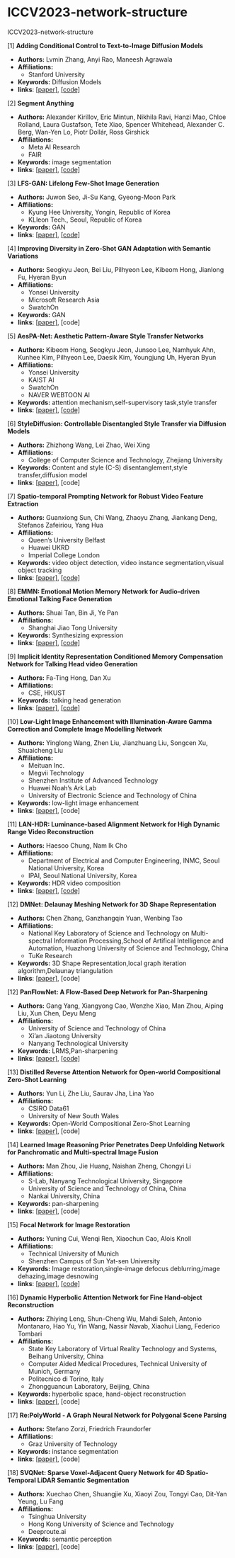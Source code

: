 # ICCV2023-network-structure
ICCV2023-network-structure

[1] **Adding Conditional Control to Text-to-Image Diffusion Models**  
  - **Authors:** Lvmin Zhang, Anyi Rao, Maneesh Agrawala
  - **Affiliations:**
    -  Stanford University
  - **Keywords:** Diffusion Models
  - **links**: [[paper]](https://openaccess.thecvf.com/content/ICCV2023/papers/Zhang_Adding_Conditional_Control_to_Text-to-Image_Diffusion_Models_ICCV_2023_paper.pdf), [[code]](https://github.com/lllyasviel/controlnet)

[2] **Segment Anything**  
  - **Authors:** Alexander Kirillov, Eric Mintun, Nikhila Ravi, Hanzi Mao, Chloe Rolland, Laura Gustafson, Tete Xiao, Spencer Whitehead, Alexander C. Berg, Wan-Yen Lo, Piotr Dollár, Ross Girshick
  - **Affiliations:**
    -  Meta AI Research
    -  FAIR
  - **Keywords:** image segmentation
  - **links**: [[paper]](https://openaccess.thecvf.com/content/ICCV2023/papers/Kirillov_Segment_Anything_ICCV_2023_paper.pdf), [[code]](https://github.com/facebookresearch/segment-anything)

[3] **LFS-GAN: Lifelong Few-Shot Image Generation**  
  - **Authors:** Juwon Seo, Ji-Su Kang, Gyeong-Moon Park
  - **Affiliations:**
    -  Kyung Hee University, Yongin, Republic of Korea
    -  KLleon Tech., Seoul, Republic of Korea
  - **Keywords:** GAN
  - **links**: [[paper]](https://openaccess.thecvf.com/content/ICCV2023/papers/Seo_LFS-GAN_Lifelong_Few-Shot_Image_Generation_ICCV_2023_paper.pdf), [[code]](https://github.com/jjuon/lfs-gan)

[4] **Improving Diversity in Zero-Shot GAN Adaptation with Semantic Variations**  
  - **Authors:** Seogkyu Jeon, Bei Liu, Pilhyeon Lee, Kibeom Hong, Jianlong Fu, Hyeran Byun
  - **Affiliations:**
    -  Yonsei University
    -  Microsoft Research Asia
    -  SwatchOn
  - **Keywords:** GAN
  - **links**: [[paper]](https://openaccess.thecvf.com/content/ICCV2023/papers/Jeon_Improving_Diversity_in_Zero-Shot_GAN_Adaptation_with_Semantic_Variations_ICCV_2023_paper.pdf), [code]

[5] **AesPA-Net: Aesthetic Pattern-Aware Style Transfer Networks**  
  - **Authors:** Kibeom Hong, Seogkyu Jeon, Junsoo Lee, Namhyuk Ahn, Kunhee Kim, Pilhyeon Lee, Daesik Kim, Youngjung Uh, Hyeran Byun
  - **Affiliations:**
    -  Yonsei University
    -  KAIST AI
    -  SwatchOn
    -  NAVER WEBTOON AI
  - **Keywords:** attention mechanism,self-supervisory task,style transfer
  - **links**: [[paper]](https://openaccess.thecvf.com/content/ICCV2023/papers/Hong_AesPA-Net_Aesthetic_Pattern-Aware_Style_Transfer_Networks_ICCV_2023_paper.pdf), [[code]](https://github.com/kibeom-hong/aespa-net)

[6] **StyleDiffusion: Controllable Disentangled Style Transfer via Diffusion Models**  
  - **Authors:** Zhizhong Wang, Lei Zhao, Wei Xing
  - **Affiliations:**
    -  College of Computer Science and Technology, Zhejiang University
  - **Keywords:** Content and style (C-S) disentanglement,style transfer,diffusion model
  - **links**: [[paper]](https://openaccess.thecvf.com/content/ICCV2023/papers/Wang_StyleDiffusion_Controllable_Disentangled_Style_Transfer_via_Diffusion_Models_ICCV_2023_paper.pdf), [code]

[7] **Spatio-temporal Prompting Network for Robust Video Feature Extraction**  
  - **Authors:** Guanxiong Sun, Chi Wang, Zhaoyu Zhang, Jiankang Deng, Stefanos Zafeiriou, Yang Hua
  - **Affiliations:**
    -  Queen’s University Belfast
    -  Huawei UKRD
    -  Imperial College London
  - **Keywords:** video object detection, video instance segmentation,visual object tracking
  - **links**: [[paper]](https://openaccess.thecvf.com/content/ICCV2023/papers/Sun_Spatio-temporal_Prompting_Network_for_Robust_Video_Feature_Extraction_ICCV_2023_paper.pdf), [[code]](https://github.com/guanxiongsun/STPN)

[8] **EMMN: Emotional Motion Memory Network for Audio-driven Emotional Talking Face Generation**  
  - **Authors:** Shuai Tan, Bin Ji, Ye Pan
  - **Affiliations:**
    -  Shanghai Jiao Tong University
  - **Keywords:** Synthesizing expression
  - **links**: [[paper]](https://openaccess.thecvf.com/content/ICCV2023/papers/Tan_EMMN_Emotional_Motion_Memory_Network_for_Audio-driven_Emotional_Talking_Face_ICCV_2023_paper.pdf), [[code]](https://github.com/tanshuai0219/EMMN)

[9] **Implicit Identity Representation Conditioned Memory Compensation Network for Talking Head video Generation**  
  - **Authors:** Fa-Ting Hong, Dan Xu
  - **Affiliations:**
    -  CSE, HKUST
  - **Keywords:** talking head generation
  - **links**: [[paper]](https://openaccess.thecvf.com/content/ICCV2023/papers/Hong_Implicit_Identity_Representation_Conditioned_Memory_Compensation_Network_for_Talking_Head_ICCV_2023_paper.pdf), [[code]](https://github.com/harlanhong/iccv2023-mcnet)

[10] **Low-Light Image Enhancement with Illumination-Aware Gamma Correction and Complete Image Modelling Network**  
  - **Authors:** Yinglong Wang, Zhen Liu, Jianzhuang Liu, Songcen Xu, Shuaicheng Liu
  - **Affiliations:**
    -  Meituan Inc.
    -  Megvii Technology
    -  Shenzhen Institute of Advanced Technology
    -  Huawei Noah’s Ark Lab
    -  University of Electronic Science and Technology of China
  - **Keywords:** low-light image enhancement
  - **links**: [[paper]](https://openaccess.thecvf.com/content/ICCV2023/papers/Wang_Low-Light_Image_Enhancement_with_Illumination-Aware_Gamma_Correction_and_Complete_Image_ICCV_2023_paper.pdf), [code]

[11] **LAN-HDR: Luminance-based Alignment Network for High Dynamic Range Video Reconstruction**  
  - **Authors:** Haesoo Chung, Nam Ik Cho
  - **Affiliations:**
    -  Department of Electrical and Computer Engineering, INMC, Seoul National University, Korea
    -  IPAI, Seoul National University, Korea
  - **Keywords:** HDR video composition
  - **links**: [[paper]](https://openaccess.thecvf.com/content/ICCV2023/papers/Chung_LAN-HDR_Luminance-based_Alignment_Network_for_High_Dynamic_Range_Video_Reconstruction_ICCV_2023_paper.pdf), [[code]](https://github.com/haesoochung/LAN-HDR)

[12] **DMNet: Delaunay Meshing Network for 3D Shape Representation**  
  - **Authors:** Chen Zhang, Ganzhangqin Yuan, Wenbing Tao
  - **Affiliations:**
    -  National Key Laboratory of Science and Technology on Multi-spectral Information Processing,School of Artifical Intelligence and Automation, Huazhong University of Science and Technology, China
    -  TuKe Research
  - **Keywords:** 3D Shape Representation,local graph iteration algorithm,Delaunay triangulation
  - **links**: [[paper]](https://openaccess.thecvf.com/content/ICCV2023/papers/Zhang_DMNet_Delaunay_Meshing_Network_for_3D_Shape_Representation_ICCV_2023_paper.pdf), [code]

[12] **PanFlowNet: A Flow-Based Deep Network for Pan-Sharpening**  
  - **Authors:** Gang Yang, Xiangyong Cao, Wenzhe Xiao, Man Zhou, Aiping Liu, Xun Chen, Deyu Meng
  - **Affiliations:**
    -  University of Science and Technology of China
    -  Xi’an Jiaotong University
    -  Nanyang Technological University
  - **Keywords:** LRMS,Pan-sharpening
  - **links**: [[paper]](https://openaccess.thecvf.com/content/ICCV2023/papers/Yang_PanFlowNet_A_Flow-Based_Deep_Network_for_Pan-Sharpening_ICCV_2023_paper.pdf), [[code]](https://github.com/yggame/PanFlowNet)

[13] **Distilled Reverse Attention Network for Open-world Compositional Zero-Shot Learning**  
  - **Authors:** Yun Li, Zhe Liu, Saurav Jha, Lina Yao
  - **Affiliations:**
    -  CSIRO Data61
    -   University of New South Wales
  - **Keywords:** Open-World Compositional Zero-Shot Learning
  - **links**: [[paper]](https://openaccess.thecvf.com/content/ICCV2023/html/Li_Distilled_Reverse_Attention_Network_for_Open-world_Compositional_Zero-Shot_Learning_ICCV_2023_paper.html), [code]

[14] **Learned Image Reasoning Prior Penetrates Deep Unfolding Network for Panchromatic and Multi-spectral Image Fusion**  
  - **Authors:** Man Zhou, Jie Huang, Naishan Zheng, Chongyi Li
  - **Affiliations:**
    -  S-Lab, Nanyang Technological University, Singapore
    -  University of Science and Technology of China, China
    -  Nankai University, China
  - **Keywords:** pan-sharpening
  - **links**: [[paper]](https://openaccess.thecvf.com/content/ICCV2023/papers/Zhou_Learned_Image_Reasoning_Prior_Penetrates_Deep_Unfolding_Network_for_Panchromatic_ICCV_2023_paper.pdf), [code]

[15] **Focal Network for Image Restoration**  
  - **Authors:** Yuning Cui, Wenqi Ren, Xiaochun Cao, Alois Knoll
  - **Affiliations:**
    -  Technical University of Munich
    -  Shenzhen Campus of Sun Yat-sen University
  - **Keywords:** Image restoration,single-image defocus deblurring,image dehazing,image desnowing
  - **links**: [[paper]](https://openaccess.thecvf.com/content/ICCV2023/papers/Cui_Focal_Network_for_Image_Restoration_ICCV_2023_paper.pdf), [[code]](https://github.com/c-yn/FocalNet)

[16] **Dynamic Hyperbolic Attention Network for Fine Hand-object Reconstruction**  
  - **Authors:** Zhiying Leng, Shun-Cheng Wu, Mahdi Saleh, Antonio Montanaro, Hao Yu, Yin Wang, Nassir Navab, Xiaohui Liang, Federico Tombari
  - **Affiliations:**
    -  State Key Laboratory of Virtual Reality Technology and Systems, Beihang University, China
    -  Computer Aided Medical Procedures, Technical University of Munich, Germany
    -  Politecnico di Torino, Italy
    -  Zhongguancun Laboratory, Beijing, China
  - **Keywords:** hyperbolic space, hand-object reconstruction
  - **links**: [[paper]](https://openaccess.thecvf.com/content/ICCV2023/papers/Leng_Dynamic_Hyperbolic_Attention_Network_for_Fine_Hand-object_Reconstruction_ICCV_2023_paper.pdf), [code]

[17] **Re:PolyWorld - A Graph Neural Network for Polygonal Scene Parsing**  
  - **Authors:** Stefano Zorzi, Friedrich Fraundorfer
  - **Affiliations:**
    -  Graz University of Technology
  - **Keywords:** instance segmentation
  - **links**: [[paper]](https://openaccess.thecvf.com/content/ICCV2023/papers/Zorzi_RePolyWorld_-_A_Graph_Neural_Network_for_Polygonal_Scene_Parsing_ICCV_2023_paper.pdf), [code]

[18] **SVQNet: Sparse Voxel-Adjacent Query Network for 4D Spatio-Temporal LiDAR Semantic Segmentation**  
  - **Authors:** Xuechao Chen, Shuangjie Xu, Xiaoyi Zou, Tongyi Cao, Dit-Yan Yeung, Lu Fang
  - **Affiliations:**
    -  Tsinghua University
    -  Hong Kong University of Science and Technology
    -  Deeproute.ai
  - **Keywords:** semantic perception
  - **links**: [[paper]](https://openaccess.thecvf.com/content/ICCV2023/papers/Chen_SVQNet_Sparse_Voxel-Adjacent_Query_Network_for_4D_Spatio-Temporal_LiDAR_Semantic_ICCV_2023_paper.pdf), [code]

